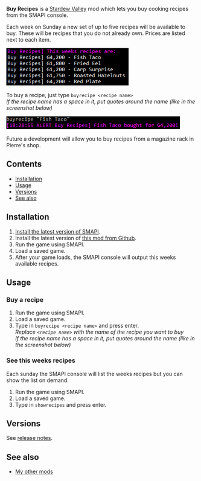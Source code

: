 ﻿**Buy Recipes** is a [Stardew Valley](http://stardewvalley.net/) mod which lets you 
buy cooking recipes from the SMAPI console.

Each week on Sunday a new set of up to five recipes will be available to buy. These 
will be recipes that you do not already own. Prices are listed next to each item.

![](Screenshots/weekly-recipes.gif)

To buy a recipe, just type `buyrecipe <recipe name>`  
_If the recipe name has a space in it, put quotes around the name (like in the screenshot below)_

![](Screenshots/buy-recipe.gif)

Future a development will allow you to buy recipes from a magazine rack in Pierre's shop.

## Contents
* [Installation](#installation)
* [Usage](#usage)
* [Versions](#versions)
* [See also](#see-also)

## Installation
1. [Install the latest version of SMAPI](http://canimod.com/guides/using-mods#installing-smapi).
2. Install the latest version of [this mod from Github](https://github.com/Denifia/StardewMods/releases).
3. Run the game using SMAPI.
4. Load a saved game.
5. After your game loads, the SMAPI console will output this weeks available recipes.

## Usage
### Buy a recipe
1. Run the game using SMAPI.
2. Load a saved game.
3. Type in `buyrecipe <recipe name>` and press enter.  
  _Replace `<recipe name>` with the name of the recipe you want to buy_  
  _If the recipe name has a space in it, put quotes around the name (like in the screenshot below)_

### See this weeks recipes
Each sunday the SMAPI console will list the weeks recipes but you can show the list on demand.
1. Run the game using SMAPI.
2. Load a saved game.
3. Type in `showrecipes` and press enter.  

## Versions
See [release notes](release-notes.md).

## See also
* [My other mods](../readme.md)